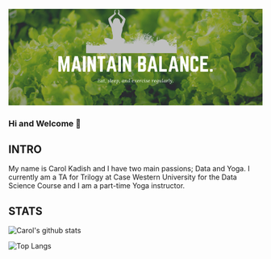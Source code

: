 
![Header](https://github.com/cmpietro/cmpietro/blob/master/Readme_Header.png "Header")


### Hi and Welcome 👋

## INTRO

My name is Carol Kadish and I have two main passions; Data and Yoga.  I currently am a TA for Trilogy at Case Western University for the Data Science Course and I am a part-time Yoga instructor.  

## STATS

![Carol's github stats](https://github-readme-stats.vercel.app/api?username=cmpietro)<!--(https://github.com/anuraghazra/github-readme-stats)-->

![Top Langs](https://github-readme-stats.vercel.app/api/top-langs/?username=cmpietro) <!--(https://github.com/anuraghazra/github-readme-stats)-->
<!--
**cmpietro/cmpietro** is a ✨ _special_ ✨ repository because its `README.md` (this file) appears on your GitHub profile.

Here are some ideas to get you started:

- 🔭 I’m currently working on ...
- 🌱 I’m currently learning ...
- 👯 I’m looking to collaborate on ...
- 🤔 I’m looking for help with ...
- 💬 Ask me about ...
- 📫 How to reach me: ...
- 😄 Pronouns: ...
- ⚡ Fun fact: ...
-->
